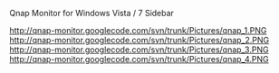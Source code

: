 Qnap Monitor for Windows Vista / 7 Sidebar

http://qnap-monitor.googlecode.com/svn/trunk/Pictures/qnap_1.PNG
<br />
http://qnap-monitor.googlecode.com/svn/trunk/Pictures/qnap_2.PNG
<br />
http://qnap-monitor.googlecode.com/svn/trunk/Pictures/qnap_3.PNG
http://qnap-monitor.googlecode.com/svn/trunk/Pictures/qnap_4.PNG